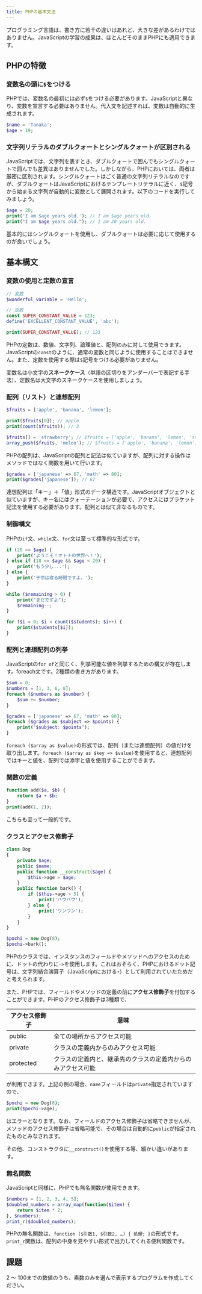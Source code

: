 ```yaml
---
title: PHPの基本文法
---
```


プログラミング言語は、書き方に若干の違いはあれど、大きな差があるわけではありません。JavaScriptの学習の成果は、ほとんどそのままPHPにも適用できます。

## PHPの特徴

### 変数名の頭に`$`をつける

PHPでは、変数名の最初には必ず`$`をつける必要があります。JavaScriptと異なり、変数を宣言する必要はありません。代入文を記述すれば、変数は自動的に生成されます。

```php
$name = 'Tanaka';
$age = 19;
```

### 文字列リテラルのダブルクォートとシングルクォートが区別される

JavaScriptでは、文字列を表すとき、ダブルクォートで囲んでもシングルクォートで囲んでも差異はありませんでした。しかしながら、PHPにおいては、両者は厳密に区別されます。シングルクォートはごく普通の文字列リテラルなのですが、ダブルクォートはJavaScriptにおけるテンプレートリテラルに近く、`$`記号から始まる文字列が自動的に変数として展開されます。以下のコードを実行してみましょう。

```php
$age = 20;
print('I am $age years old.'); // I am $age years old.
print("I am $age years old."); // I am 20 years old.
```

基本的にはシングルクォートを使用し、ダブルクォートは必要に応じて使用するのが良いでしょう。

## 基本構文

### 変数の使用と定数の宣言

```php
// 変数
$wonderful_variable = 'Hello';

// 定数
const SUPER_CONSTANT_VALUE = 123;
define('EXCELLENT_CONSTANT_VALUE', 'abc');

print(SUPER_CONSTANT_VALUE); // 123
```

PHPの定数は、数値、文字列、論理値と、配列のみに対して使用できます。JavaScriptの`const`のように、通常の変数と同じように使用することはできません。また、定数を使用する際は`$`記号をつける必要がありません。

変数名は小文字の**スネークケース**（単語の区切りをアンダーバーで表記する手法）、定数名は大文字のスネークケースを使用しましょう。

### 配列（リスト）と連想配列

```php
$fruits = ['apple', 'banana', 'lemon'];

print($fruits[0]); // apple
print(count($fruits)); // 3

$fruits[] = 'strawberry'; // $fruits = ['apple', 'banana', 'lemon', 'strawberry']
array_push($fruits, 'melon'); // $fruits = ['apple', 'banana', 'lemon', 'strawberry', 'melon']
```

PHPの配列は、JavaScriptの配列と記法は似ていますが、配列に対する操作はメソッドではなく関数を用いて行います。

```php
$grades = ['japanese' => 67, 'math' => 80];
print($grades['japanese']); // 67
```

連想配列は「キー」＋「値」形式のデータ構造です。JavaScriptオブジェクトと似ていますが、キー名にはクォーテーションが必要で、アクセスにはブラケット記法を使用する必要があります。配列とは似て非なるものです。

### 制御構文

PHPの`if`文、`while`文、`for`文は至って標準的な形式です。

```php
if (20 <= $age) {
    print('ようこそ！オトナの世界へ！');
} else if (18 <= $age && $age < 20) {
    print('もう少し...');
} else {
    print('子供は寝る時間ですよ。');
}

while ($remaining > 0) {
    print("まだですよ");
    $remaining--;
}

for ($i = 0; $i < count($students); $i++) {
    print($students[$i]);
}
```

### 配列と連想配列の列挙

JavaScriptの`for of`と同じく、列挙可能な値を列挙するための構文が存在します。foreach文です。2種類の書き方があります。

```php
$sum = 0;
$numbers = [1, 3, 6, 8];
foreach ($numbers as $number) {
    $sum += $number;
}

$grades = ['japanese' => 67, 'math' => 80];
foreach ($grades as $subject => $points) {
    print("$subject: $points");
}
```

`foreach ($array as $value)`の形式では、配列（または連想配列）の値だけを取り出します。`foreach ($array as $key => $value)`を使用すると、連想配列ではキーと値を、配列では添字と値を使用することができます。

### 関数の定義

```php
function add($a, $b) {
    return $a + $b;
}
print(add(1, 2));
```

こちらも至って一般的です。

### クラスとアクセス修飾子

```php
class Dog
{
    private $age;
    public $name;
    public function __construct($age) {
        $this->age = $age;
    }
    public function bark() {
        if ($this->age > 5) {
            print('バウバウ');
        } else {
            print('ワンワン');
        }
    }
}

$pochi = new Dog(8);
$pochi->bark();
```

PHPのクラスでは、インスタンスのフィールドやメソッドへのアクセスのために、ドットの代わりに`->`を使用します。これはおそらく、PHPにおけるドット記号は、文字列結合演算子（JavaScriptにおける`+`）として利用されていたためだと考えられます。

また、PHPでは、フィールドやメソッドの定義の前に**アクセス修飾子**を付加することができます。PHPのアクセス修飾子は3種類で、

| アクセス修飾子 | 意味                                                         |
| -------------- | ------------------------------------------------------------ |
| public         | 全ての場所からアクセス可能                                   |
| private        | クラスの定義内からのみアクセス可能                           |
| protected      | クラスの定義内と、継承先のクラスの定義内からのみアクセス可能 |

が利用できます。上記の例の場合、`name`フィールドは`private`指定されていますので、

```php
$pochi = new Dog(8);
print($pochi->age);
```

はエラーとなります。なお、フィールドのアクセス修飾子は省略できませんが、メソッドのアクセス修飾子は省略可能で、その場合は自動的に`public`が指定されたものとみなされます。

その他、コンストラクタに`__construct()`を使用する等、細かい違いがあります。

### 無名関数

JavaScriptと同様に、PHPでも無名関数が使用できます。

```php
$numbers = [1, 2, 3, 4, 5];
$doubled_numbers = array_map(function($item) {
    return $item * 2;
}, $numbers);
print_r($doubled_numbers);
```

PHPの無名関数は、`function ($引数1, $引数2, …) { 処理; }`の形式です。`print_r`関数は、配列の中身を見やすい形式で出力してくれる便利関数です。

## 課題

2 ～ 100までの数値のうち、素数のみを選んで表示するプログラムを作成してください。
